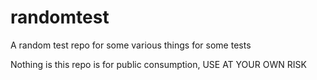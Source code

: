 # randomtest
A random test repo for some various things for some tests

Nothing is this repo is for public consumption, USE AT YOUR OWN RISK
